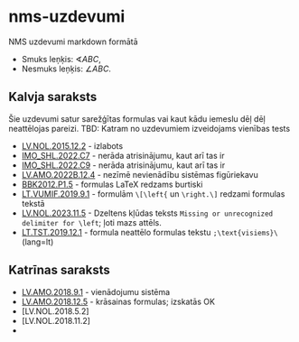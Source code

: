# nms-uzdevumi
NMS uzdevumi markdown formātā

* Smuks leņķis: $\sphericalangle ABC$, 
* Nesmuks leņķis: $\angle ABC$. 

## Kalvja saraksts

Šie uzdevumi satur sarežģītas formulas vai kaut kādu iemeslu dēļ dēļ neattēlojas pareizi.
TBD: Katram no uzdevumiem izveidojams vienības tests

* [LV.NOL.2015.12.2](https://www.dudajevagatve.lv/eliozo/problem_solution?problemid=LV.NOL.2015.12.2) - izlabots
* [IMO_SHL.2022.C7](https://www.dudajevagatve.lv/eliozo/problem?problemid=IMO_SHL.2022.C7) - nerāda atrisinājumu, kaut arī tas ir
* [IMO_SHL.2022.C9](https://www.dudajevagatve.lv/eliozo/problem?problemid=IMO_SHL.2022.C9) - nerāda atrisinājumu, kaut arī tas ir
* [LV.AMO.2022B.12.4](https://www.dudajevagatve.lv/eliozo/problem_solution?problemid=LV.AMO.2022B.12.4) - nezīmē nevienādību sistēmas figūriekavu
* [BBK2012.P1.5](https://www.dudajevagatve.lv/eliozo/problem_solution?problemid=BBK2012.P1.5) - formulas LaTeX redzams burtiski
* [LT.VUMIF.2019.9.1](https://www.dudajevagatve.lv/eliozo/problem?problemid=LT.VUMIF.2019.9.1) - formulām ``\[\left{`` un ``\right.\]`` redzami formulas tekstā
* [LV.NOL.2023.11.5](https://www.dudajevagatve.lv/eliozo/problem_solution?problemid=LV.NOL.2023.11.5) - Dzeltens kļūdas teksts ``Missing or unrecognized delimiter for \left``; ļoti mazs attēls.
* [LT.TST.2019.12.1](https://www.dudajevagatve.lv/eliozo/problem?problemid=LT.TST.2019.12.1) - formula neattēlo formulas tekstu ``;\text{visiems}\`` (lang=lt)

## Katrīnas saraksts

* [LV.AMO.2018.9.1](https://www.dudajevagatve.lv/eliozo/problem_solution?problemid=LV.AMO.2018.9.1) - vienādojumu sistēma
* [LV.AMO.2018.12.5](https://www.dudajevagatve.lv/eliozo/problem_solution?problemid=LV.AMO.2018.12.5) - krāsainas formulas; izskatās OK
* [LV.NOL.2018.5.2]
* [LV.NOL.2018.11.2]
*  

